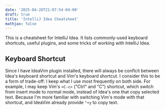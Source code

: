 ```yaml
---
date: '2025-04-28T21:07:54-04:00'
draft: true
title: 'IntelliJ Idea Cheatsheet'
mathjax: false
---
```


This is a cheatsheet for IntelliJ Idea. It lists commonly-used keyboard shortcuts, useful plugins, and some tricks of working with IntelliJ Idea.

## Keyboard Shortcut

Since I have IdeaVim plugin installed, there will always be conflcit between Idea's keyboard shortcut and Vim's keyboard shortcut. I consider this to be a form of trade-off: I keep what I use most frequently on both side. For example, I may keep Vim's `<C-c>` ("Ctrl" and "C") shortcut, which switch from insert mode to normal mode, instead of Idea's one that copy selected text. Because I'm more familiar with switching Vim's mode with that shortcut, and IdeaVim already provide `"+y` to copy text.
